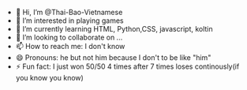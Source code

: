- 👋 Hi, I’m @Thai-Bao-Vietnamese
- 👀 I’m interested in playing games
- 🌱 I’m currently learning HTML, Python,CSS, javascript, koltin
- 💞️ I’m looking to collaborate on ...
- 📫 How to reach me: I don't know
- 😄 Pronouns: he but not him because I don't to be like "him"
- ⚡ Fun fact: I just won 50/50 4 times after 7 times loses continously(if you know you know)

<!---
Thai-Bao-Vietnamese/Thai-Bao-Vietnamese is a ✨ special ✨ repository because its `README.md` (this file) appears on your GitHub profile.
You can click the Preview link to take a look at your changes.
--->
